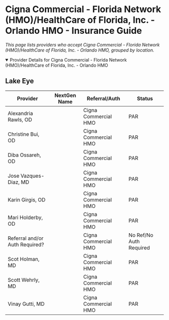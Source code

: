 # Cigna Commercial - Florida Network (HMO)/HealthCare of Florida, Inc. - Orlando HMO - Insurance Guide

*This page lists providers who accept Cigna Commercial - Florida Network (HMO)/HealthCare of Florida, Inc. - Orlando HMO, grouped by location.*

<details open><summary>Provider Details for Cigna Commercial - Florida Network (HMO)/HealthCare of Florida, Inc. - Orlando HMO</summary>

## Lake Eye 

| Provider | NextGen Name | Referral/Auth | Status |
|----------|-------------|--------------|--------|
| Alexandria Rawls, OD |  | Cigna Commercial HMO | PAR |
| Christine Bui, OD |  | Cigna Commercial HMO | PAR |
| Diba Ossareh, OD |  | Cigna Commercial HMO | PAR |
| Jose Vazques-Diaz, MD |  | Cigna Commercial HMO | PAR |
| Karin Girgis, OD |  | Cigna Commercial HMO | PAR |
| Mari Holderby, OD |  | Cigna Commercial HMO | PAR |
| Referral and/or Auth Required? |  | Cigna Commercial HMO | No Ref/No Auth Required |
| Scot Holman, MD |  | Cigna Commercial HMO | PAR |
| Scott Wehrly, MD |  | Cigna Commercial HMO | PAR |
| Vinay Gutti, MD |  | Cigna Commercial HMO | PAR |

</details>


